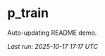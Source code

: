# p_train

Auto-updating README demo.

<!--START_SECTION:status-->
_Last run: 2025-10-17 17:17 UTC_
<!--END_SECTION:status-->









































































































































































































































































































































































































































































































































































































































































































































































































































































































































































































































































































































































































































































































































































